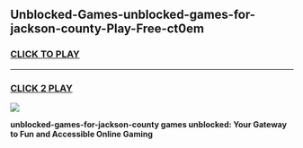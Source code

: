 
## Unblocked-Games-unblocked-games-for-jackson-county-Play-Free-ct0em
<h3>
<a href="https://premium76.site?title=unblocked-games-for-jackson-county&ref=21A">CLICK TO PLAY</a></h3>
<hr>

<h3>
<a href="https://premium76.site?title=unblocked-games-for-jackson-county&ref=21A">CLICK 2 PLAY</a>
  
</h3>

<a href="https://premium76.site?title=unblocked-games-for-jackson-county&ref=21A"><img src="https://clearcache.store/games.png"></a>


**unblocked-games-for-jackson-county games unblocked: Your Gateway to Fun and Accessible Online Gaming**
